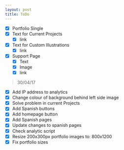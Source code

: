 ```yaml
---
layout: post
title: ToDo
---
```


- [x] Portfolio Single
- [x] Text for Current Projects
	- [x] link
- [x] Text for Custom Illustrations
	- [x] link
- [x] Support Page
	- [x] Text
	- [x] Image
	- [x] link

> 30/04/17

- [x] Add IP address to analytics
- [x] Change colour of background behind left side image
- [x] Solve problem in current Projects
- [x] Add Spanish buttons
- [x] Add homepage button
- [x] Add Spanish pages
- [x] Update changes to spanish pages
- [x] Check analytic script
- [x] Resize 200x300px portfolio images to: 800x1200
- [x] Fix portfolio sizes
